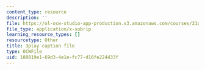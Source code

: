 ```yaml
---
content_type: resource
description: ''
file: https://ol-ocw-studio-app-production.s3.amazonaws.com/courses/21g-503-japanese-iii-fall-2019/188819e169d34e1efc77d16fe224433f_dWNrHmcb4Oo.srt
file_type: application/x-subrip
learning_resource_types: []
resourcetype: Other
title: 3play caption file
type: OCWFile
uid: 188819e1-69d3-4e1e-fc77-d16fe224433f
---
```

